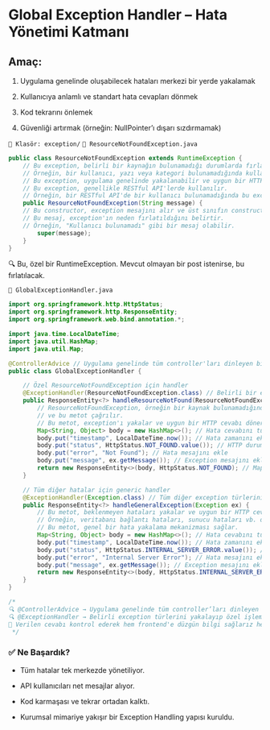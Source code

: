 # Global Exception Handler – Hata Yönetimi Katmanı

## Amaç:
1. Uygulama genelinde oluşabilecek hataları merkezi bir yerde yakalamak

2. Kullanıcıya anlamlı ve standart hata cevapları dönmek

3. Kod tekrarını önlemek

4. Güvenliği artırmak (örneğin: NullPointer’ı dışarı sızdırmamak)

`📁 Klasör: exception/`
`📄 ResourceNotFoundException.java`

```java
public class ResourceNotFoundException extends RuntimeException {
    // Bu exception, belirli bir kaynağın bulunamadığı durumlarda fırlatılır.
    // Örneğin, bir kullanıcı, yazı veya kategori bulunamadığında kullanılabilir.
    // Bu exception, uygulama genelinde yakalanabilir ve uygun bir HTTP cevabı döndürülebilir.
    // Bu exception, genellikle RESTful API'lerde kullanılır.
    // Örneğin, bir RESTful API'de bir kullanıcı bulunamadığında bu exception fırlatılabilir.
    public ResourceNotFoundException(String message) {
    // Bu constructor, exception mesajını alır ve üst sınıfın constructor'ına iletir.
    // Bu mesaj, exception'ın neden fırlatıldığını belirtir.
    // Örneğin, "Kullanıcı bulunamadı" gibi bir mesaj olabilir.
        super(message);
    }
}
```

🔍 Bu, özel bir RuntimeException. Mevcut olmayan bir post istenirse, bu fırlatılacak.

`📄 GlobalExceptionHandler.java`

```java
import org.springframework.http.HttpStatus;
import org.springframework.http.ResponseEntity;
import org.springframework.web.bind.annotation.*;

import java.time.LocalDateTime;
import java.util.HashMap;
import java.util.Map;

@ControllerAdvice // Uygulama genelinde tüm controller'ları dinleyen bir yapı
public class GlobalExceptionHandler {

    // Özel ResourceNotFoundException için handler
    @ExceptionHandler(ResourceNotFoundException.class) // Belirli bir exception türünü yakalar
    public ResponseEntity<?> handleResourceNotFound(ResourceNotFoundException ex) { 
        // ResourceNotFoundException, örneğin bir kaynak bulunamadığında fırlatılır
        // ve bu metot çağrılır.
        // Bu metot, exception'ı yakalar ve uygun bir HTTP cevabı döner.
        Map<String, Object> body = new HashMap<>(); // Hata cevabını tutacak bir Map oluştur
        body.put("timestamp", LocalDateTime.now()); // Hata zamanını ekle
        body.put("status", HttpStatus.NOT_FOUND.value()); // HTTP durum kodunu ekle
        body.put("error", "Not Found"); // Hata mesajını ekle
        body.put("message", ex.getMessage()); // Exception mesajını ekle
        return new ResponseEntity<>(body, HttpStatus.NOT_FOUND); // Map'i ResponseEntity olarak döndür
    }

    // Tüm diğer hatalar için generic handler
    @ExceptionHandler(Exception.class) // Tüm diğer exception türlerini yakalar
    public ResponseEntity<?> handleGeneralException(Exception ex) {
        // Bu metot, beklenmeyen hataları yakalar ve uygun bir HTTP cevabı döner.
        // Örneğin, veritabanı bağlantı hataları, sunucu hataları vb. durumlar için kullanılabilir.
        // Bu metot, genel bir hata yakalama mekanizması sağlar.
        Map<String, Object> body = new HashMap<>(); // Hata cevabını tutacak bir Map oluştur
        body.put("timestamp", LocalDateTime.now()); // Hata zamanını ekle
        body.put("status", HttpStatus.INTERNAL_SERVER_ERROR.value()); // HTTP durum kodunu ekle
        body.put("error", "Internal Server Error"); // Hata mesajını ekle
        body.put("message", ex.getMessage()); // Exception mesajını ekle
        return new ResponseEntity<>(body, HttpStatus.INTERNAL_SERVER_ERROR); // Map'i ResponseEntity olarak döndür
    }
}

/*
🔍 @ControllerAdvice → Uygulama genelinde tüm controller’ları dinleyen bir yapı
🔍 @ExceptionHandler → Belirli exception türlerini yakalayıp özel işlem yapar
🔐 Verilen cevabı kontrol ederek hem frontend'e düzgün bilgi sağlarız hem loglamaya olanak tanırız
 */

```

### ✅ Ne Başardık?
- Tüm hatalar tek merkezde yönetiliyor.

- API kullanıcıları net mesajlar alıyor.

- Kod karmaşası ve tekrar ortadan kalktı.

- Kurumsal mimariye yakışır bir Exception Handling yapısı kuruldu.
